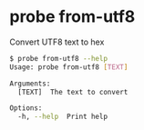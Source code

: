 # probe from-utf8

Convert UTF8 text to hex

```bash
$ probe from-utf8 --help
Usage: probe from-utf8 [TEXT]

Arguments:
  [TEXT]  The text to convert

Options:
  -h, --help  Print help
```
